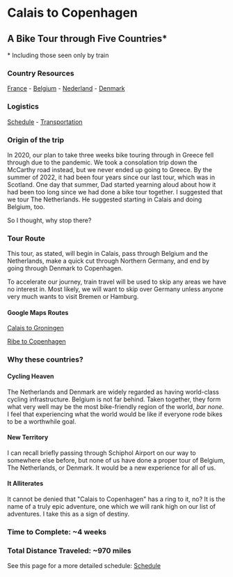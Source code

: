 # Calais to Copenhagen
## A Bike Tour through Five Countries*
\* Including those seen only by train

### Country Resources
[France](countries/France.md) - [Belgium](countries/Belgium.md) - [Nederland](countries/Nederland.md) - [Denmark](countries/Denmark.md)

### Logistics
[Schedule](Schedule.md) - [Transportation](Transportation.md)

### Origin of the trip

In 2020, our plan to take three weeks bike touring through in Greece fell through due to the pandemic. We took a consolation trip down the McCarthy road instead, but we never ended up going to Greece. By the summer of 2022, it had been four years since our last tour, which was in Scotland.
One day that summer, Dad started yearning aloud about how it had been too long since we had done a bike tour together. I suggested that we tour The Netherlands. He suggested starting in Calais and doing Belgium, too.

So I thought, why stop there?

### Tour Route

This tour, as stated, will begin in Calais, pass through Belgium and the Netherlands, make a quick cut through Northern Germany, and end by going through Denmark to Copenhagen. 

To accelerate our journey, train travel will be used to skip any areas we have no interest in. Most likely, we will want to skip over Germany unless anyone very much wants to visit Bremen or Hamburg.

#### Google Maps Routes

[Calais to Groningen](https://www.google.com/maps/dir/Calais/Bruges/Brussels/Antwerp/Middelburg,+Netherlands/Rotterdam/The+Hague/Haarlem,+Netherlands/Amsterdam/Groningen/@51.8666083,3.9027405,8z/data=!4m63!4m62!1m5!1m1!1s0x47dc3f75d7f1e363:0xacbed9e08cd279f4!2m2!1d1.858686!2d50.95129!1m5!1m1!1s0x47c350d0c11e420d:0x1aa2f35ac8834df7!2m2!1d3.2247552!2d51.2091807!1m5!1m1!1s0x47c3a4ed73c76867:0xc18b3a66787302a7!2m2!1d4.3571696!2d50.8476424!1m5!1m1!1s0x47c3f68ebfc3887d:0x3eaf448482a88ab8!2m2!1d4.4051485!2d51.2213404!1m5!1m1!1s0x47c48e44065d5267:0x9d5f315bb0ead1b4!2m2!1d3.610998!2d51.4987962!1m5!1m1!1s0x47c5b7605f54c47d:0x5229bbac955e4b85!2m2!1d4.4777326!2d51.9244201!1m5!1m1!1s0x47c5b72f4298bd71:0x400de5a8d1e6c10!2m2!1d4.3006999!2d52.0704978!1m5!1m1!1s0x47c5ef6c60e1e9fb:0x8ae15680b8a17e39!2m2!1d4.6462194!2d52.3873878!1m5!1m1!1s0x47c63fb5949a7755:0x6600fd4cb7c0af8d!2m2!1d4.9041389!2d52.3675734!1m5!1m1!1s0x47c83286b462cca7:0xcb4b5086f9a6c8dc!2m2!1d6.5665017!2d53.2193835!3e1!4e1)

[Ribe to Copenhagen](https://www.google.com/maps/dir/Ribe,+6760,+Denmark/Jelling,+7300,+Denmark/Middelfart,+Denmark/Kerteminde,+5300,+Denmark/Ringsted,+Denmark/Roskilde,+Denmark/Copenhagen/@55.6961541,9.7646135,8z/data=!4m45!4m44!1m5!1m1!1s0x464b37754ca598e1:0xab93f5741872121f!2m2!1d8.774665!2d55.326936!1m5!1m1!1s0x464b7ec893e37ca7:0xd2b4d66aea403807!2m2!1d9.4168679!2d55.753119!1m5!1m1!1s0x464c965822cb5a69:0x487991c3f7f3ec93!2m2!1d9.747172!2d55.497204!1m5!1m1!1s0x464d19e6a2195cab:0x6fc5f8607ec3b20e!2m2!1d10.654979!2d55.455882!1m5!1m1!1s0x4652920273830c2b:0xf7f3d35336cd393c!2m2!1d11.791372!2d55.442952!1m5!1m1!1s0x46525fc995012f29:0xa00afcc1d507710!2m2!1d12.087845!2d55.64191!1m5!1m1!1s0x4652533c5c803d23:0x4dd7edde69467b8!2m2!1d12.5683372!2d55.6760968!3e0!4e1)

### Why these countries?

#### Cycling Heaven
The Netherlands and Denmark are widely regarded as having world-class cycling infrastructure. Belgium is not far behind. Taken together, they form what very well may be the most bike-friendly region of the world, *bar none.* I feel that experiencing what the world would be like if everyone rode bikes to be a worthwhile goal.

#### New Territory
I can recall briefly passing through Schiphol Airport on our way to somewhere else before, but none of us have done a proper tour of Belgium, The Netherlands, or Denmark. It would be a new experience for all of us.

#### It Alliterates
It cannot be denied that "Calais to Copenhagen" has a ring to it, no? It is the name of a truly epic adventure, one which we will rank high on our list of adventures. I take this as a sign of destiny.

### Time to Complete: ~4 weeks

### Total Distance Traveled: ~970 miles

See this page for a more detailed schedule: [Schedule](Schedule.md)

